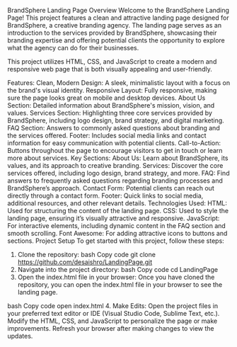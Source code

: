 BrandSphere Landing Page
Overview
Welcome to the BrandSphere Landing Page! This project features a clean and attractive landing page designed for BrandSphere, a creative branding agency. The landing page serves as an introduction to the services provided by BrandSphere, showcasing their branding expertise and offering potential clients the opportunity to explore what the agency can do for their businesses.

This project utilizes HTML, CSS, and JavaScript to create a modern and responsive web page that is both visually appealing and user-friendly.

Features:
Clean, Modern Design: A sleek, minimalistic layout with a focus on the brand's visual identity.
Responsive Layout: Fully responsive, making sure the page looks great on mobile and desktop devices.
About Us Section: Detailed information about BrandSphere's mission, vision, and values.
Services Section: Highlighting three core services provided by BrandSphere, including logo design, brand strategy, and digital marketing.
FAQ Section: Answers to commonly asked questions about branding and the services offered.
Footer: Includes social media links and contact information for easy communication with potential clients.
Call-to-Action: Buttons throughout the page to encourage visitors to get in touch or learn more about services.
Key Sections:
About Us: Learn about BrandSphere, its values, and its approach to creative branding.
Services: Discover the core services offered, including logo design, brand strategy, and more.
FAQ: Find answers to frequently asked questions regarding branding processes and BrandSphere’s approach.
Contact Form: Potential clients can reach out directly through a contact form.
Footer: Quick links to social media, additional resources, and other relevant details.
Technologies Used:
HTML: Used for structuring the content of the landing page.
CSS: Used to style the landing page, ensuring it’s visually attractive and responsive.
JavaScript: For interactive elements, including dynamic content in the FAQ section and smooth scrolling.
Font Awesome: For adding attractive icons to buttons and sections.
Project Setup
To get started with this project, follow these steps:

1. Clone the repository:
bash
Copy code
git clone https://github.com/desaishro/LandingPage.git
2. Navigate into the project directory:
bash
Copy code
cd LandingPage
3. Open the index.html file in your browser:
Once you have cloned the repository, you can open the index.html file in your browser to see the landing page.

bash
Copy code
open index.html
4. Make Edits:
Open the project files in your preferred text editor or IDE (Visual Studio Code, Sublime Text, etc.).
Modify the HTML, CSS, and JavaScript to personalize the page or make improvements.
Refresh your browser after making changes to view the updates.
